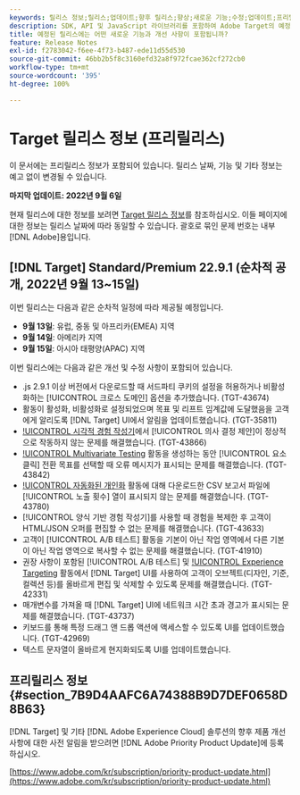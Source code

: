 ```yaml
---
keywords: 릴리스 정보;릴리스;업데이트;향후 릴리스;향상;새로운 기능;수정;업데이트;프리릴리스
description: SDK, API 및 JavaScript 라이브러리를 포함하여 Adobe Target의 예정된 릴리스에 포함된 새로운 기능, 개선 사항 및 수정 내용에 대해 알아봅니다.
title: 예정된 릴리스에는 어떤 새로운 기능과 개선 사항이 포함됩니까?
feature: Release Notes
exl-id: f2783042-f6ee-4f73-b487-ede11d55d530
source-git-commit: 46bb2b5f8c3160efd32a8f972fcae362cf272cb0
workflow-type: tm+mt
source-wordcount: '395'
ht-degree: 100%

---
```


# Target 릴리스 정보 (프리릴리스)

이 문서에는 프리릴리스 정보가 포함되어 있습니다. 릴리스 날짜, 기능 및 기타 정보는 예고 없이 변경될 수 있습니다.

**마지막 업데이트: 2022년 9월 6일**

현재 릴리스에 대한 정보를 보려면 [Target 릴리스 정보](release-notes.md)를 참조하십시오. 이들 페이지에 대한 정보는 릴리스 날짜에 따라 동일할 수 있습니다. 괄호로 묶인 문제 번호는 내부 [!DNL Adobe]용입니다.

## [!DNL Target] Standard/Premium 22.9.1 (순차적 공개, 2022년 9월 13~15일)

이번 릴리스는 다음과 같은 순차적 일정에 따라 제공될 예정입니다.

* **9월 13일**: 유럽, 중동 및 아프리카(EMEA) 지역
* **9월 14일**: 아메리카 지역
* **9월 15일**: 아시아 태평양(APAC) 지역

이번 릴리스에는 다음과 같은 개선 및 수정 사항이 포함되어 있습니다.

* .js 2.9.1 이상 버전에서 다운로드할 때 서드파티 쿠키의 설정을 허용하거나 비활성화하는 [!UICONTROL 크로스 도메인] 옵션을 추가했습니다. (TGT-43674)
* 활동이 활성화, 비활성화로 설정되었으며 목표 및 리프트 임계값에 도달했음을 고객에게 알리도록 [!DNL Target] UI에서 알림을 업데이트했습니다. (TGT-35811)
* [!UICONTROL 시각적 경험 작성기](VEC)에서 [!UICONTROL 의사 결정 제안]이 정상적으로 작동하지 않는 문제를 해결했습니다. (TGT-43866)
* [!UICONTROL Multivariate Testing](MVT) 활동을 생성하는 동안 [!UICONTROL 요소 클릭] 전환 목표를 선택할 때 오류 메시지가 표시되는 문제를 해결했습니다. (TGT-43842)
* [!UICONTROL 자동화된 개인화](AP) 활동에 대해 다운로드한 CSV 보고서 파일에 [!UICONTROL 노출 횟수] 열이 표시되지 않는 문제를 해결했습니다. (TGT-43780)
* [!UICONTROL 양식 기반 경험 작성기]를 사용할 때 경험을 복제한 후 고객이 HTML/JSON 오퍼를 편집할 수 없는 문제를 해결했습니다. (TGT-43633)
* 고객이 [!UICONTROL A/B 테스트] 활동을 기본이 아닌 작업 영역에서 다른 기본이 아닌 작업 영역으로 복사할 수 없는 문제를 해결했습니다. (TGT-41910)
* 권장 사항이 포함된 [!UICONTROL A/B 테스트] 및 [!UICONTROL Experience Targeting](XT) 활동에서 [!DNL Target] UI를 사용하여 고객이 오브젝트(디자인, 기준, 컬렉션 등)를 올바르게 편집 및 삭제할 수 있도록 문제를 해결했습니다. (TGT-42331)
* 매개변수를 가져올 때 [!DNL Target] UI에 네트워크 시간 초과 경고가 표시되는 문제를 해결했습니다. (TGT-43737)
* 키보드를 통해 특정 드래그 앤 드롭 액션에 액세스할 수 있도록 UI를 업데이트했습니다. (TGT-42969)
* 텍스트 문자열이 올바르게 현지화되도록 UI를 업데이트했습니다.

## 프리릴리스 정보 {#section_7B9D4AAFC6A74388B9D7DEF0658D8B63}

[!DNL Target] 및 기타 [!DNL Adobe Experience Cloud] 솔루션의 향후 제품 개선 사항에 대한 사전 알림을 받으려면 [!DNL Adobe Priority Product Update]에 등록하십시오.

[https://www.adobe.com/kr/subscription/priority-product-update.html](https://www.adobe.com/kr/subscription/priority-product-update.html)
